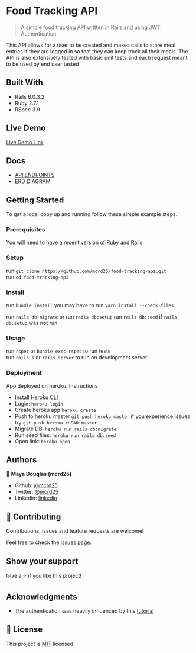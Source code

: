 # Food Tracking API

> A simple food tracking API written in Rails and using JWT Authentication

This API allows for a user to be created and makes calls to store meal entries if they are logged in so that they can keep track all their meals.
The API is also extensively tested with basic unit tests and each request meant to be used by end user tested

## Built With

- Rails 6.0.3.2,
- Ruby 2.7.1
- RSpec 3.9

## Live Demo

[Live Demo Link](https://food-tracking-api.herokuapp.com/)

## Docs
- [API ENDPOINTS](docs/API_Endpoints.pdf)
- [ERD DIAGRAM](docs/foodtracker.png)


## Getting Started

To get a local copy up and running follow these simple example steps.

### Prerequisites
You will need to have a recent version of [Ruby](https://www.ruby-lang.org/en/) and [Rails](https://rubyonrails.org/)

### Setup
run `git clone https://github.com/mcrd25/food-tracking-api.git` <br>
run `cd food-tracking-api`

### Install
run `bundle install`
you may have to run `yarn install --check-files`

run `rails db:migrate` or run `rails db:setup`
run `rails db:seed` if `rails db:setup` was not run

### Usage
run `rspec` or `bundle exec rspec` to run tests <br>
run `rails s` or `rails server` to run on development server

### Deployment
App deployed on heroku.
Instructions
- Install [Heroku CLI](https://devcenter.heroku.com/articles/heroku-cli)
- Login: `heroku login`
- Create heroku app `heroku create`
- Push to heroku master `git push heroku master` if you experience issues try `git push heroku +HEAD:master`
- Migrate DB: `heroku run rails db:migrate`
- Run seed files: `heroku run rails db:seed`
- Open link: `heroku open`


## Authors

👤 **Maya Douglas (mcrd25)**

- Github: [@mcrd25](https://github.com/mcrd25)
- Twitter: [@mcrd25](https://twitter.com/mcrd25)
- Linkedin: [linkedin](https://linkedin.com/in/mayadouglas)

## 🤝 Contributing

Contributions, issues and feature requests are welcome!

Feel free to check the [issues page](issues/).

## Show your support

Give a ⭐️ if you like this project!

## Acknowledgments

- The authentication was heavily influenced by this [tutorial](https://scotch.io/tutorials.build-a-restful-json-api-with-rails-5-part-two)

## 📝 License

This project is [MIT](LICENSE) licensed.